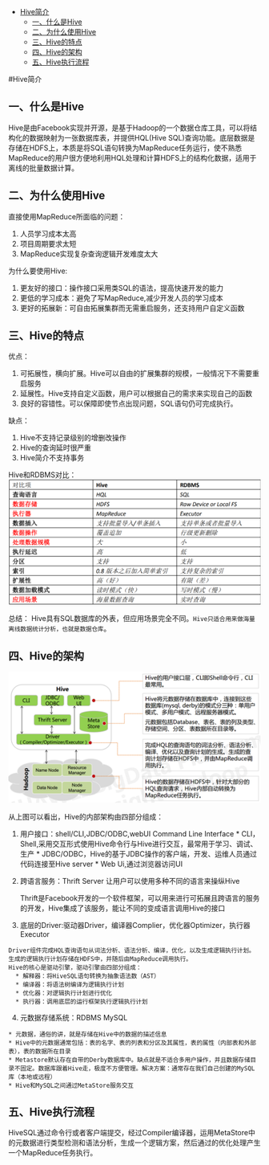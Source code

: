 * [Hive简介](#Hive简介)
    * [一、什么是Hive](#一、什么是Hive)
    * [二、为什么使用Hive](#二、为什么使用Hive)
    * [三、Hive的特点](#三、Hive的特点)
    * [四、Hive的架构](#四、Hive的架构)
    * [五、Hive执行流程](#五、Hive执行流程)

#Hive简介
## 一、什么是Hive
Hive是由Facebook实现并开源，是基于Hadoop的一个数据仓库工具，可以将结构化的数据映射为一张数据库表，并提供HQL(Hive SQL)查询功能。底层数据是存储在HDFS上，本质是将SQL语句转换为MapReduce任务运行，使不熟悉MapReduce的用户很方便地利用HQL处理和计算HDFS上的结构化数据，适用于离线的批量数据计算。
## 二、为什么使用Hive

直接使用MapReduce所面临的问题：
  1. 人员学习成本太高
  2. 项目周期要求太短
  3. MapReduce实现复杂查询逻辑开发难度太大

为什么要使用Hive:
  1. 更友好的接口：操作接口采用类SQL的语法，提高快速开发的能力
  2. 更低的学习成本：避免了写MapReduce,减少开发人员的学习成本
  3. 更好的拓展新：可自由拓展集群而无需重启服务，还支持用户自定义函数

## 三、Hive的特点

优点：
  1. 可拓展性，横向扩展。Hive可以自由的扩展集群的规模，一般情况下不需要重启服务
  2. 延展性。Hive支持自定义函数，用户可以根据自己的需求来实现自己的函数
  3. 良好的容错性。可以保障即使节点出现问题，SQL语句仍可完成执行。

缺点：
  1. Hive不支持记录级别的增删改操作
  2. Hive的查询延时很严重
  3. Hive简介不支持事务

Hive和RDBMS对比：
![VS](img/HiveRDBMS.png)

总结：
Hive具有SQL数据库的外表，但应用场景完全不同。`Hive只适合用来做海量离线数据统计分析，也就是数据仓库`。

## 四、Hive的架构

![structure](img/structure.png)

从上图可以看出，Hive的内部架构由四部分组成：
  1. 用户接口：shell/CLI,JDBC/ODBC,webUI Command Line Interface
    * CLI，Shell,采用交互形式使用Hive命令行与Hive进行交互，最常用于学习、调试、生产
    * JDBC/ODBC，Hive的基于JDBC操作的客户端，开发、运维人员通过代码连接至Hive server
    * Web Ui,通过浏览器访问UI
  2. 跨语言服务：Thrift Server 让用户可以使用多种不同的语言来操纵Hive

      Thrift是Facebook开发的一个软件框架，可以用来进行可拓展且跨语言的服务的开发，Hive集成了该服务，能让不同的变成语言调用Hive的接口
  3. 底层的Driver:驱动器Driver，编译器Complier，优化器Optimizer，执行器Executor

    Driver组件完成HQL查询语句从词法分析、语法分析、编译，优化，以及生成逻辑执行计划。生成的逻辑执行计划存储在HDFS中，并随后由MapReduce调用执行。
    Hive的核心是驱动引擎，驱动引擎由四部分组成：
      * 解释器：将HiveSQL语句转换为抽象语法数（AST）
      * 编译器：将语法树编译为逻辑执行计划
      * 优化器：对逻辑执行计划进行优化
      * 执行器：调用底层的运行框架执行逻辑执行计划
  4. 元数据存储系统：RDBMS MySQL

    * 元数据，通俗的讲，就是存储在Hive中的数据的描述信息
    * Hive中的元数据通常包括：表的名字、表的列表和分区及其属性，表的属性（内部表和外部表），表的数据所在目录
    * Metastore默认存在自带的Derby数据库中。缺点就是不适合多用户操作，并且数据存储目录不固定。数据库跟着Hive走，极度不方便管理。解决方案：通常存在我们自己创建的MySQL库（本地或远程）
    * Hive和MySQL之间通过MetaStore服务交互

## 五、Hive执行流程
HiveSQL通过命令行或者客户端提交，经过Compiler编译器，运用MetaStore中的元数据进行类型检测和语法分析，生成一个逻辑方案，然后通过的优化处理产生一个MapReduce任务执行。
